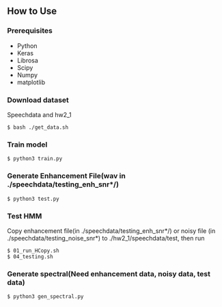 ## How to Use

### Prerequisites

+ Python
+ Keras
+ Librosa 
+ Scipy
+ Numpy 
+ matplotlib

### Download dataset

Speechdata and hw2_1
```shell
$ bash ./get_data.sh
```

### Train model

```shell
$ python3 train.py
```

### Generate Enhancement File(wav in ./speechdata/testing_enh_snr*/)

```shell
$ python3 test.py
```

### Test HMM

Copy enhancement file(in ./speechdata/testing_enh_snr*/) or noisy file (in ./speechdata/testing_noise_snr*) to ./hw2_1/speechdata/test, then run
```shell
$ 01_run_HCopy.sh
$ 04_testing.sh
```

### Generate spectral(Need enhancement data, noisy data, test data)

```shell
$ python3 gen_spectral.py
```
